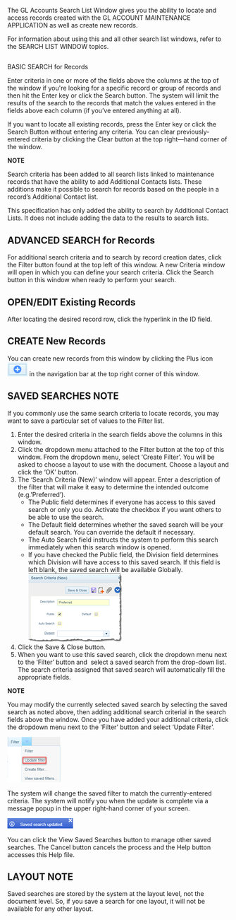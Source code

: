 The GL Accounts Search List Window gives you the ability to locate and access records created with the GL ACCOUNT MAINTENANCE APPLICATION as well as create new records.

For information about using this and all other search list windows, refer to the SEARCH LIST WINDOW topics.

##   
BASIC SEARCH for Records

Enter criteria in one or more of the fields above the columns at the top of the window if you're looking for a specific record or group of records and then hit the Enter key or click the Search button. The system will limit the results of the search to the records that match the values entered in the fields above each column (if you’ve entered anything at all).

If you want to locate all existing records, press the Enter key or click the Search Button without entering any criteria. You can clear previously-entered criteria by clicking the Clear button at the top right—hand corner of the window.

**NOTE**

Search criteria has been added to all search lists linked to maintenance records that have the ability to add Additional Contacts lists. These additions make it possible to search for records based on the people in a record’s Additional Contact list.

This specification has only added the ability to search by Additional Contact Lists. It does not include adding the data to the results to search lists.

## ADVANCED SEARCH for Records

For additional search criteria and to search by record creation dates, click the Filter button found at the top left of this window. A new Criteria window will open in which you can define your search criteria. Click the Search button in this window when ready to perform your search.

## OPEN/EDIT Existing Records

After locating the desired record row, click the hyperlink in the ID field.

## CREATE New Records

You can create new records from this window by clicking the Plus icon ![](GL%20Accounts%20Search/image713.gif) in the navigation bar at the top right corner of this window.

## SAVED SEARCHES NOTE

If you commonly use the same search criteria to locate records, you may want to save a particular set of values to the Filter list.

1.  Enter the desired criteria in the search fields above the columns in this window.
2.  Click the dropdown menu attached to the Filter button at the top of this window. From the dropdown menu, select ‘Create Filter’. You will be asked to choose a layout to use with the document. Choose a layout and click the ‘OK’ button.
3.  The ‘Search Criteria (New)’ window will appear. Enter a description of the filter that will make it easy to determine the intended outcome (e.g.’Preferred’).
    -   The Public field determines if everyone has access to this saved search or only you do. Activate the checkbox if you want others to be able to use the search.
    -   The Default field determines whether the saved search will be your default search. You can override the default if necessary.
    -   The Auto Search field instructs the system to perform this search immediately when this search window is opened.
    -   If you have checked the Public field, the Division field determines which Division will have access to this saved search. If this field is left blank, the saved search will be available Globally.  
        ![](GL%20Accounts%20Search/image705.gif)
4.  Click the Save & Close button.
5.  When you want to use this saved search, click the dropdown menu next to the ‘Filter’ button and  select a saved search from the drop-down list. The search criteria assigned that saved search will automatically fill the appropriate fields.

**NOTE**

You may modify the currently selected saved search by selecting the saved search as noted above, then adding additional search criterial in the search fields above the window. Once you have added your additional criteria, click the dropdown menu next to the ‘Filter’ button and select ‘Update Filter’.

![](GL%20Accounts%20Search/image706.gif)

The system will change the saved filter to match the currently-entered criteria. The system will notify you when the update is complete via a message popup in the upper right-hand corner of your screen.

![](GL%20Accounts%20Search/image707.gif)

You can click the View Saved Searches button to manage other saved searches. The Cancel button cancels the process and the Help button accesses this Help file.

## LAYOUT NOTE

Saved searches are stored by the system at the layout level, not the document level. So, if you save a search for one layout, it will not be available for any other layout.